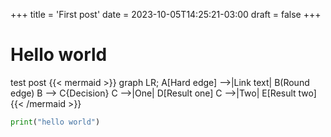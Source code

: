 +++
title = 'First post'
date = 2023-10-05T14:25:21-03:00
draft = false
+++

# Hello world

test post
{{< mermaid >}}
graph LR;
    A[Hard edge] -->|Link text| B(Round edge)
    B --> C{Decision}
    C -->|One| D[Result one]
    C -->|Two| E[Result two]
{{< /mermaid >}}


```python
print("hello world")
```
